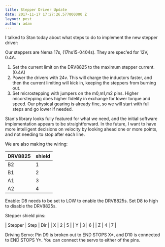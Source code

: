 ```yaml
---
title: Stepper Driver Update
date: 2017-11-17 17:27:26.577000000 Z
layout: post
author: adam
---
```


I talked to Stan today about what steps to do to implement the new stepper driver:

Our steppers are Nema 17s, (17hs15-0404s). They are spec'ed for 12V, 0.4A.

1. Set the current limit on the DRV8825 to the maximum stepper current. (0.4A)
2. Power the drivers with 24v. This will charge the inductors faster, and then the current limiting will kick in, keeping the steppers from burning out.
3. Set microstepping with jumpers on the m0,m1,m2 pins. Higher micorstepping does higher fidelity in exchange for lower torque and speed. Our physical gearing is already fine, so we will start with full steps and go lower if needed.

Stan's library looks fully featured for what we need, and the initial software implementation appears to be straightforward. In the future, I want to have more intelligent decisions on velocity by looking ahead one or more points, and not needing to stop after each line.

We are also making the wiring:

| DRV8825 | shield |
|---|---|
| B2 | 1 |
| B1 | 2 |
| A1 | 3 |
| A2 | 4 |

Enable:
D8 needs to be set to LOW to enable the DRV8825s.
Set D8 to high to disable the DRV8825s.


Stepper shield pins:

| Stepper | Step | Dir |
| X | 2 | 5 |
| Y | 3 | 6 |
| Z | 4 | 7 |

Driving Servo:
Pin D9 is broken out to END STOPS X±, and D10 is connected to END STOPS Y±. You can connect the servo to either of the pins.
